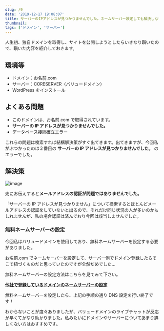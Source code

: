 ```yaml
---
slug: /9
date: '2019-12-17 19:08:07'
title: サーバーのIPアドレスが見つかりませんでした。ネームサーバー設定しても解決しない。
thumbnail:
tags: ['ドメイン', 'サーバー']
---
```

人生初、独自ドメインを取得し、サイトを公開しようとしたらいきなり躓いたので、躓いた内容を紹介しておきます。

## 環境等

- ドメイン：お名前.com
- サーバー：CORESERVER（バリュードメイン）
- WordPress をインストール

## よくある問題

- このドメインは、お名前.com で取得されています。
- **サーバーの IP アドレスが見つかりませんでした。**
- データベース接続確立エラー

これらの問題は検索すれば結構解決策がすぐ出てきます。出てきますが、今回私がぶつかったのは２番目の **サーバーの IP アドレスが見つかりませんでした。** のエラーでした。

## 解決策

![image](/img/blog/contents/2019/12/20181229072317.png)

先にお伝えすると**メールアドレスの認証が問題ではありませんでした。**

「サーバーの IP アドレスが見つかりません」について検索するとほとんどメールアドレスの認証をしていないと出るので、それだけ同じ状況の人が多いのかもしれませんが、私の場合認証は済んでおり今回は該当しませんでした。

### 無料ネームサーバーの設定

今回私はバリュードメインを使用しており、無料ネームサーバーを設定する必要がありました。

お名前.com でネームサーバーを設定して、サーバー側でドメイン登録したらそこで紐づくものだと思っていたのですが全然だめでした…

無料ネームサーバーの設定方法はこちらを見てみて下さい。

**[他社で登録しているドメインのネームサーバーの設定](https://www.value-domain.com/userguide/manual/freedns)**

無料ネームサーバーを設定したら、上記の手順の通り DNS 設定を行い終了です！

わからないことが度々ありましたが、バリュードメインのライブチャットが反応が早くてかなり助かりました。私みたいにドメインやサーバーについてあまり詳しくない方はおすすめです。
